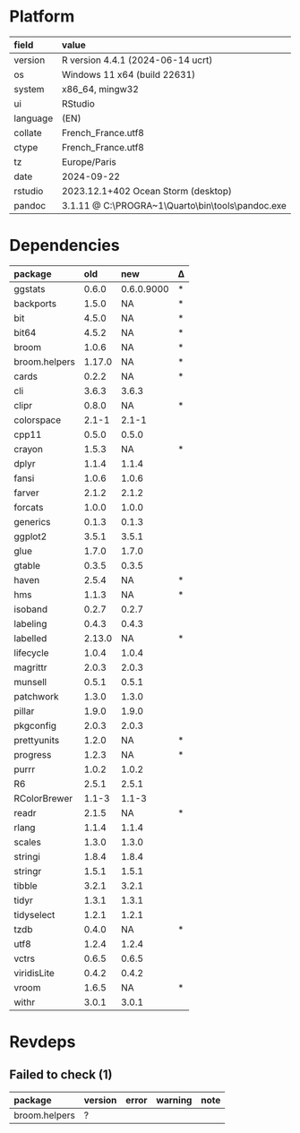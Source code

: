 # Platform

|field    |value                                            |
|:--------|:------------------------------------------------|
|version  |R version 4.4.1 (2024-06-14 ucrt)                |
|os       |Windows 11 x64 (build 22631)                     |
|system   |x86_64, mingw32                                  |
|ui       |RStudio                                          |
|language |(EN)                                             |
|collate  |French_France.utf8                               |
|ctype    |French_France.utf8                               |
|tz       |Europe/Paris                                     |
|date     |2024-09-22                                       |
|rstudio  |2023.12.1+402 Ocean Storm (desktop)              |
|pandoc   |3.1.11 @ C:\PROGRA~1\Quarto\bin\tools\pandoc.exe |

# Dependencies

|package       |old    |new        |Δ  |
|:-------------|:------|:----------|:--|
|ggstats       |0.6.0  |0.6.0.9000 |*  |
|backports     |1.5.0  |NA         |*  |
|bit           |4.5.0  |NA         |*  |
|bit64         |4.5.2  |NA         |*  |
|broom         |1.0.6  |NA         |*  |
|broom.helpers |1.17.0 |NA         |*  |
|cards         |0.2.2  |NA         |*  |
|cli           |3.6.3  |3.6.3      |   |
|clipr         |0.8.0  |NA         |*  |
|colorspace    |2.1-1  |2.1-1      |   |
|cpp11         |0.5.0  |0.5.0      |   |
|crayon        |1.5.3  |NA         |*  |
|dplyr         |1.1.4  |1.1.4      |   |
|fansi         |1.0.6  |1.0.6      |   |
|farver        |2.1.2  |2.1.2      |   |
|forcats       |1.0.0  |1.0.0      |   |
|generics      |0.1.3  |0.1.3      |   |
|ggplot2       |3.5.1  |3.5.1      |   |
|glue          |1.7.0  |1.7.0      |   |
|gtable        |0.3.5  |0.3.5      |   |
|haven         |2.5.4  |NA         |*  |
|hms           |1.1.3  |NA         |*  |
|isoband       |0.2.7  |0.2.7      |   |
|labeling      |0.4.3  |0.4.3      |   |
|labelled      |2.13.0 |NA         |*  |
|lifecycle     |1.0.4  |1.0.4      |   |
|magrittr      |2.0.3  |2.0.3      |   |
|munsell       |0.5.1  |0.5.1      |   |
|patchwork     |1.3.0  |1.3.0      |   |
|pillar        |1.9.0  |1.9.0      |   |
|pkgconfig     |2.0.3  |2.0.3      |   |
|prettyunits   |1.2.0  |NA         |*  |
|progress      |1.2.3  |NA         |*  |
|purrr         |1.0.2  |1.0.2      |   |
|R6            |2.5.1  |2.5.1      |   |
|RColorBrewer  |1.1-3  |1.1-3      |   |
|readr         |2.1.5  |NA         |*  |
|rlang         |1.1.4  |1.1.4      |   |
|scales        |1.3.0  |1.3.0      |   |
|stringi       |1.8.4  |1.8.4      |   |
|stringr       |1.5.1  |1.5.1      |   |
|tibble        |3.2.1  |3.2.1      |   |
|tidyr         |1.3.1  |1.3.1      |   |
|tidyselect    |1.2.1  |1.2.1      |   |
|tzdb          |0.4.0  |NA         |*  |
|utf8          |1.2.4  |1.2.4      |   |
|vctrs         |0.6.5  |0.6.5      |   |
|viridisLite   |0.4.2  |0.4.2      |   |
|vroom         |1.6.5  |NA         |*  |
|withr         |3.0.1  |3.0.1      |   |

# Revdeps

## Failed to check (1)

|package       |version |error |warning |note |
|:-------------|:-------|:-----|:-------|:----|
|broom.helpers |?       |      |        |     |

